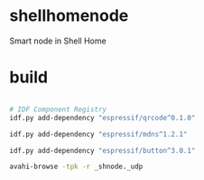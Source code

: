 # shellhomenode
Smart node in Shell Home





# build

``` bash

# IDF Component Registry
idf.py add-dependency "espressif/qrcode^0.1.0"

idf.py add-dependency "espressif/mdns^1.2.1"

idf.py add-dependency "espressif/button^3.0.1"

```


``` bash
avahi-browse -tpk -r _shnode._udp
```

